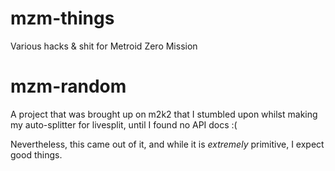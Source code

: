 mzm-things
==========

Various hacks &amp; shit for Metroid Zero Mission


mzm-random
==========

A project that was brought up on m2k2 that I stumbled upon whilst making my auto-splitter for livesplit, until I found no API docs :(

Nevertheless, this came out of it, and while it is *extremely* primitive, I expect good things.
